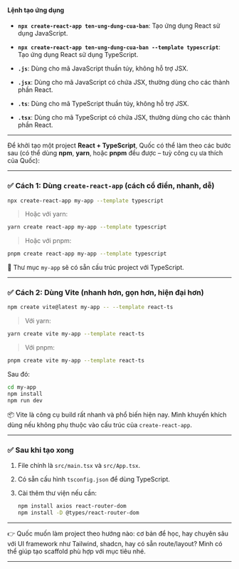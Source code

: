 #### Lệnh tạo ứng dụng

- **`npx create-react-app ten-ung-dung-cua-ban`**: Tạo ứng dụng React sử dụng JavaScript.
- **`npx create-react-app ten-ung-dung-cua-ban --template typescript`**: Tạo ứng dụng React sử dụng TypeScript.

- **`.js`**: Dùng cho mã JavaScript thuần túy, không hỗ trợ JSX.
- **`.jsx`**: Dùng cho mã JavaScript có chứa JSX, thường dùng cho các thành phần React.
- **`.ts`**: Dùng cho mã TypeScript thuần túy, không hỗ trợ JSX.
- **`.tsx`**: Dùng cho mã TypeScript có chứa JSX, thường dùng cho các thành phần React.


---
Để khởi tạo một project **React + TypeScript**, Quốc có thể làm theo các bước sau (có thể dùng **npm**, **yarn**, hoặc **pnpm** đều được – tuỳ công cụ ưa thích của Quốc):

---

### ✅ Cách 1: Dùng `create-react-app` (cách cổ điển, nhanh, dễ)

```bash
npx create-react-app my-app --template typescript
```

> Hoặc với yarn:

```bash
yarn create react-app my-app --template typescript
```

> Hoặc với pnpm:

```bash
pnpm create react-app my-app --template typescript
```

📁 Thư mục `my-app` sẽ có sẵn cấu trúc project với TypeScript.

---

### ✅ Cách 2: Dùng **Vite** (nhanh hơn, gọn hơn, hiện đại hơn)

```bash
npm create vite@latest my-app -- --template react-ts
```

> Với yarn:

```bash
yarn create vite my-app --template react-ts
```

> Với pnpm:

```bash
pnpm create vite my-app --template react-ts
```

Sau đó:

```bash
cd my-app
npm install
npm run dev
```

📦 Vite là công cụ build rất nhanh và phổ biến hiện nay. Mình khuyến khích dùng nếu không phụ thuộc vào cấu trúc của `create-react-app`.

---

### ✅ Sau khi tạo xong

1. File chính là `src/main.tsx` và `src/App.tsx`.
    
2. Có sẵn cấu hình `tsconfig.json` để dùng TypeScript.
    
3. Cài thêm thư viện nếu cần:
    
    ```bash
    npm install axios react-router-dom
    npm install -D @types/react-router-dom
    ```
    

---

👉 Quốc muốn làm project theo hướng nào: cơ bản để học, hay chuyên sâu với UI framework như Tailwind, shadcn, hay có sẵn route/layout? Mình có thể giúp tạo scaffold phù hợp với mục tiêu nhé.


---